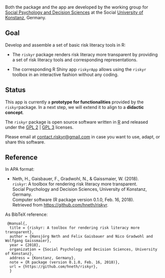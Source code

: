 

Both the package and the app are developed by the working group for [Social Psychology and Decision Sciences](https://spds.uni-konstanz.de) at the Social [University of Konstanz](https://www.uni-konstanz.de), Germany.   


Goal
----

Develop and assemble a set of basic risk literacy tools in R: 

- The `riskyr` package renders risk literacy more transparent by providing a set of risk literacy tools and corresponding representations.

- The corresponding R Shiny app `riskyrApp` allows using the `riskyr` toolbox in an interactive fashion without any coding.

Status
---------

This app is currently a **prototype for functionalities** provided by the `riskyr`package. In a next step, we will extend it to align to a **didactic concept**.

The `riskyr` package is open source software written in [R](https://www.r-project.org/) and released under the [GPL 2](https://tldrlegal.com/license/gnu-general-public-license-v2) | [GPL 3](https://tldrlegal.com/license/gnu-general-public-license-v3-(gpl-3)) licenses.

Please email at <contact.riskyr@gmail.com> in case you want to use, adapt, or share this software.


Reference
---------

In APA format:

-  Neth, H., Gaisbauer, F., Gradwohl, N., & Gaissmaier, W. (2018).    
    `riskyr`: A toolbox for rendering risk literacy more transparent.    
    Social Psychology and Decision Sciences, University of Konstanz, Germany.    
    Computer software (R package version 0.1.0, Feb. 16, 2018).    
    Retrieved from <https://github.com/hneth/riskyr>.

As BibTeX reference: 

     @manual{,
      title = {riskyr: A toolbox for rendering risk literacy more transparent},
      author = {Hansjörg Neth and Felix Gaisbauer and Nico Gradwohl and Wolfgang Gaissmaier},
      year = {2018},
      organization = {Social Psychology and Decision Sciences, University of Konstanz},
      address = {Konstanz, Germany},
      note = {R package (version 0.1.0, Feb. 16, 2018)},
      url = {https://github.com/hneth/riskyr},
      }    
